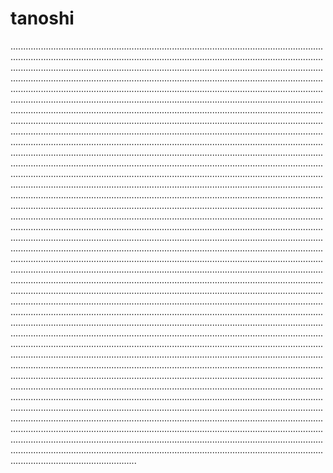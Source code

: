 # tanoshi

......................................................................................................................................................................................................................................................................................................................................................................................................................................................................................................................................................................................................................................................................................................................................................................................................................................................................................................................................................................................................................................................................................................................................................................................................................................................................................................................................................................................................................................................................................................................................................................................................................................................................................................................................................................................................................................................................................................................................................................................................................................................................................................................................................................................................................................................................................................................................................................................................................................................................................................................................................................................................................................................................................................................................................................................................................................................................................................................................................................................................................................................................................................................................................................................................................................................................................................................................................................................................................................................................................................................................................................................................................................................................................................................................................................................................................................................................................................................................................................................................................................................................................................................................................................................................................................................................................................................................................................................................................................................................................................................................................................................................................................................................................................................................................................................................................................................................................................................................................................................................................................................................................